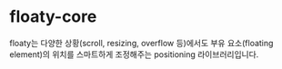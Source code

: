 # floaty-core

floaty는 다양한 상황(scroll, resizing, overflow 등)에서도 부유 요소(floating element)의 위치를 스마트하게 조정해주는 positioning 라이브러리입니다.
